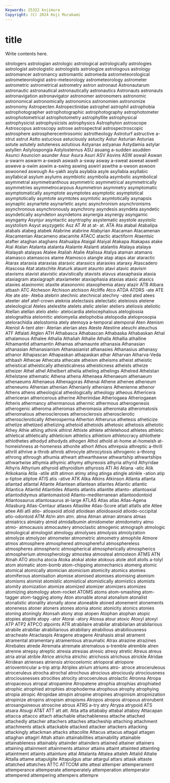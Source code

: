 ```yaml
---
Keywords: 25322 kojimura
Copyright: (C) 2024 Koji Murakami
---
```


# title

Write contents here.



strologers astrologian astrologic
astrological astrologically astrologies astrologist astrologistic astrologists astrologize astrologous astrology astromancer
astromancy astromantic astromeda astrometeorological astrometeorologist astro-meteorology astrometeorology astrometer astrometric astrometrical
astrometry astron astronaut Astronautarum astronautic astronautical astronautically astronautics Astronauts astronauts
astronavigation astronavigator astronomer astronomers astronomic astronomical astronomically astronomics astronomien astronomize
astronomy Astropecten Astropectinidae astrophel astrophil astrophobia astrophotographer astrophotographic astrophotography astrophotometer
astrophotometrical astrophotometry astrophyllite astrophysical astrophysicist astrophysicists astrophysics Astrophyton astroscope Astroscopus
astroscopy astrose astrospectral astrospectroscopic astrosphere astrospherecentrosomic astrotheology Astroturf astructive a-strut
astrut Astto astucious astuciously astucity Astur Asturian Asturias astute astutely
astuteness astutious Astyanax astyanax Astydamia astylar astyllen Astylospongia Astylosternus ASU
asuang a-sudden asudden Asunci Asuncion asunder Asur Asura Asuri ASV
Asvins ASW aswail Aswan a-swarm aswarm a-swash aswash a-sway asway
a-sweat asweat aswell asweve a-swim aswim a-swing aswing aswirl aswithe
a-swoon aswoon aswooned aswough As-yakh asyla asylabia asyle asyllabia asyllabic
asyllabical asylum asylums asymbiotic asymbolia asymbolic asymbolical asymmetral asymmetranthous asymmetric
asymmetrical asymmetrically asymmetries asymmetrocarpous Asymmetron asymmetry asymptomatic asymptomatically asymptote asymptotes
asymptotic asymptotical asymptotically asymtote asymtotes asymtotic asymtotically asynapsis asynaptic asynartete
asynartetic async asynchronism asynchronisms asynchronous asynchronously asynchrony asyndesis asyndeta asyndetic
asyndetically asyndeton asyndetons asynergia asynergy asyngamic asyngamy Asynjur asyntactic asyntrophy
asystematic asystole asystolic asystolism Asyut asyzygetic Asz AT At at
at- at. ATA Ata atabal Atabalipa atabals atabeg atabek Atabrine
atabrine Atabyrian Atacaman Atacamenan Atacamenian Atacameno atacamite ATACC atactic atactiform
Ataentsic atafter ataghan ataghans Atahualpa Ataigal Ataiyal Atakapa Atakapas atake
Atal Atalan Atalanta atalanta Atalante Atalanti atalantis Atalaya atalaya Atalayah
atalayas Atalee Ataliah Atalie Atalissa Atalya ataman atamans atamasco atamascos
atame Atamosco atangle atap ataps atar ataractic Atarax ataraxia ataraxias
ataraxic ataraxics ataraxies ataraxy Atascadero Atascosa Atat atatschite Ataturk ataunt
ataunto atavi atavic atavism atavisms atavist atavistic atavistically atavists atavus
ataxaphasia ataxia ataxiagram ataxiagraph ataxiameter ataxiaphasia ataxias ataxic ataxics ataxies
ataxinomic ataxite ataxonomic ataxophemia ataxy atazir ATB Atbara atbash ATC
Atcheson Atchison atchison Atcliffe Atco ATDA ATDRS -ate ATE Ate
ate ate- Ateba atebrin atechnic atechnical atechny -ated ated atees
ateeter atef atef-crown ateknia atelectasis atelectatic ateleiosis atelene ateleological Ateles
atelestite atelets atelic atelier ateliers ateliosis ateliotic Atellan atellan atelo
atelo- atelocardia atelocephalous ateloglossia atelognathia atelomitic atelomyelia atelophobia atelopodia ateloprosopia
atelorachidia atelostomia ately atemoya a-temporal atemporal Aten Atenism Atenist A-tent
ater- Aterian aterian ates Ateste Atestine ateuchi ateuchus ATF Atfalati
Atglen ATH Athabasca Athabascan Athabaska Athabaskan Athal athalamous Athalee Athalia
Athaliah Athalie Athalla Athallia athalline Athamantid athamantin Athamas athamaunte athanasia
Athanasian athanasian Athanasianism Athanasianist athanasies Athanasius athanasy athanor Athapascan Athapaskan
athapaskan athar Atharvan Atharva-Veda athbash Athecae Athecata athecate atheism atheisms
atheist atheistic atheistical atheistically atheisticalness atheisticness atheists atheize atheizer Athel
athel Athelbert athelia atheling athelings Athelred Athelstan Athelstane athematic Athena
athena Athenaea Athenaeum athenaeum athenaeums Athenaeus Athenagoras Athenai Athene athenee
atheneum atheneums Athenian athenian Athenianly athenians Athenienne athenor Athens athens
atheological atheologically atheology atheous Athericera athericeran athericerous atherine Atherinidae Atheriogaea
Atheriogaean Atheris athermancy athermanous athermic athermous atherogenesis atherogenic atheroma atheromas
atheromasia atheromata atheromatosis atheromatous atheroscleroses atherosclerosis atherosclerotic atherosclerotically Atherosperma Atherton
Atherurus athetesis atheticize athetize athetized athetizing athetoid athetoids athetosic athetosis
athetotic Athey Athie athing athink athirst Athiste athlete athletehood athletes
athletic athletical athletically athleticism athletics athletism athletocracy athlothete athlothetes athodyd
athodyds athogen Athol athold at-home at-homeish at-homeishness at-homeness athonite athort
Athos athrepsia athreptic a-thrill athrill athrive a-throb athrob athrocyte athrocytosis
athrogenic a-throng athrong athrough athumia athwart athwarthawse athwartship athwartships athwartwise
athymia athymic athymy athyreosis athyria athyrid Athyridae Athyris Athyrium athyroid
athyroidism athyrosis ATI Ati Atiana -atic Atik Atikokania Atila -atile
atilt atimon atimy ating atinga atingle atinkle -ation atip a-tiptoe
atiptoe ATIS atis -ative ATK Atka Atkins Atkinson Atlanta atlanta
atlantad atlantal Atlante Atlantean atlantean atlantes Atlantic atlantic Atlantica Atlantid
Atlantides Atlantis atlantis atlantite atlanto- atlantoaxial atlantodidymus atlantomastoid Atlanto-mediterranean atlantoodontoid
Atlantosaurus atlantosaurus at-large ATLAS Atlas atlas Atlas-Agena Atlasburg Atlas-Centaur atlases
Atlaslike Atlas-Score atlatl atlatls atle Atlee atlee Atli atli atlo-
atloaxoid atloid atloidean atloidoaxoid atloido-occipital atlo-odontoid ATM At/m atm atm.
atma Atman atman atmans atmas atmiatrics atmiatry atmid atmidalbumin atmidometer
atmidometry atmo atmo- atmocausis atmocautery atmoclastic atmogenic atmograph atmologic atmological
atmologist atmology atmolyses atmolysis atmolyzation atmolyze atmolyzer atmometer atmometric atmometry
atmophile Atmore atmos atmosphere atmosphered atmosphereful atmosphereless atmospheres atmospheric atmospherical
atmospherically atmospherics atmospherium atmospherology atmostea atmosteal atmosteon ATMS ATN Atnah
ATO atocha atocia Atoka atokal atoke atokous atole atoll atolls
a-tolyl atom atomatic atom-bomb atom-chipping atomechanics atomerg atomic atomical atomically
atomician atomicism atomicity atomics atomies atomiferous atomisation atomise atomised atomises
atomising atomism atomisms atomist atomistic atomistical atomistically atomistics atomists atomity
atomization atomize atomized atomizer atomizers atomizes atomizing atomology atom-rocket ATOMS
atoms atom-smashing atom-tagger atom-tagging atomy Aton atonable atonal atonalism atonalist
atonalistic atonality atonally atone atoneable atoned atonement atonements atoneness atoner
atoners atones atonia atonic atonicity atonics atonies atoning atoningly Atonsah
atony atop atopen Atophan atophan atopic atopies atopite atopy -ator
Atorai -atory Atossa atour atoxic Atoxyl atoxyl ATP ATP2 ATPCO
atpoints ATR atrabilaire atrabilar atrabilarian atrabilarious atrabile atrabiliar atrabiliarious atrabiliary
atrabilious atrabiliousness atracheate Atractaspis Atragene atragene Atrahasis atrail atrament atramental
atramentary atramentous atraumatic Atrax atrazine atrazines Atrebates atrede Atremata atremate
atrematous a-tremble atremble atren atrenne atrepsy atreptic atresia atresias atresic
atresy atretic Atreus atreus atria atrial atrible Atrice atrichia atrichic
atrichosis atrichous atrickle Atridae Atridean atrienses atriensis atriocoelomic atrioporal atriopore
atrioventricular a-trip atrip Atriplex atrium atriums atro- atroce atroceruleous atroceruleus
atrocha atrochal atrochous atrocious atrociously atrociousness atrociousnesses atrocities atrocity atrocoeruleus
atrolactic Atronna Atropa atropaceous atropal atropamine Atropatene atrophia atrophias atrophiated
atrophic atrophied atrophies atrophoderma atrophous atrophy atrophying atropia atropic Atropidae
atropin atropine atropines atropinism atropinization atropinize atropins atropism atropisms Atropos
atropos atropous atrorubent atrosanguineous atroscine atrous ATRS a-try atry Atrypa
atrypoid ATS atsara Atsugi AT&T ATT att att. Atta atta
attababy attabal attaboy Attacapan attacca attacco attach attachable attachableness attache
attached attachedly attacher attachers attaches attacheship attaching attachment attachments attack
attackable attacked attacker attackers attacking attackingly attackman attacks attacolite Attacus
attacus attagal attagen attaghan attagirl Attah attain attainabilities attainability attainable
attainableness attainably attainder attainders attained attainer attainers attaining attainment attainments
attainor attains attaint attainted attainting attaintment attaints attainture attal Attalanta
Attalea attaleh Attalid Attalie Attalla attame attapulgite Attapulgus attar attargul
attars attask attaste attatched attatches ATTC ATTCOM atte atteal attemper
attemperament attemperance attemperate attemperately attemperation attemperator attempered attempering attempers attempre
